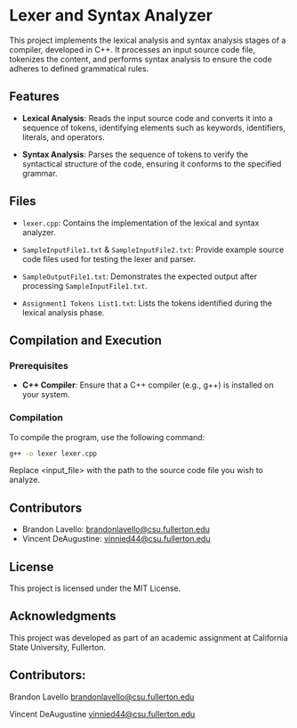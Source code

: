# Lexer and Syntax Analyzer

This project implements the lexical analysis and syntax analysis stages of a compiler, developed in C++. It processes an input source code file, tokenizes the content, and performs syntax analysis to ensure the code adheres to defined grammatical rules.

## Features

- **Lexical Analysis**: Reads the input source code and converts it into a sequence of tokens, identifying elements such as keywords, identifiers, literals, and operators.

- **Syntax Analysis**: Parses the sequence of tokens to verify the syntactical structure of the code, ensuring it conforms to the specified grammar.

## Files

- `lexer.cpp`: Contains the implementation of the lexical and syntax analyzer.

- `SampleInputFile1.txt` & `SampleInputFile2.txt`: Provide example source code files used for testing the lexer and parser.

- `SampleOutputFile1.txt`: Demonstrates the expected output after processing `SampleInputFile1.txt`.

- `Assignment1 Tokens List1.txt`: Lists the tokens identified during the lexical analysis phase.

## Compilation and Execution

### Prerequisites

- **C++ Compiler**: Ensure that a C++ compiler (e.g., g++) is installed on your system.

### Compilation

To compile the program, use the following command:

```bash
g++ -o lexer lexer.cpp
```

Replace <input_file> with the path to the source code file you wish to analyze.

## Contributors

- Brandon Lavello: brandonlavello@csu.fullerton.edu
- Vincent DeAugustine: vinnied44@csu.fullerton.edu

## License

This project is licensed under the MIT License.

## Acknowledgments

This project was developed as part of an academic assignment at California State University, Fullerton.

## Contributors:

Brandon Lavello
brandonlavello@csu.fullerton.edu

Vincent DeAugustine
vinnied44@csu.fullerton.edu
